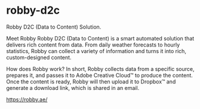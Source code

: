 # robby-d2c
Robby D2C (Data to Content) Solution.

Meet Robby
Robby D2C (Data to Content) is a smart automated solution that delivers rich content from data. From daily weather forecasts to hourly statistics, Robby can collect a variety of information and turns it into rich, custom-designed content.

How does Robby work?
In short, Robby collects data from a specific source, prepares it, and passes it to Adobe Creative Cloud™ to produce the content. Once the content is ready, Robby will then upload it to Dropbox™ and generate a download link, which is shared in an email.

https://robby.ae/
